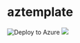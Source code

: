 # aztemplate
![Deploy to Azure](https://aka.ms/deploytoazurebutton)
<img src="https://aka.ms/deploytoazurebutton"/>
